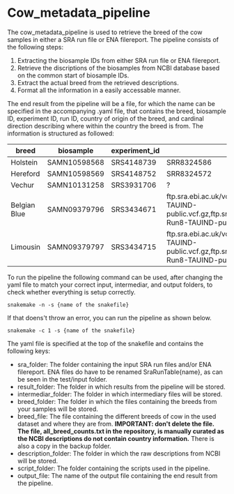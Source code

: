 # Cow_metadata_pipeline

The cow_metadata_pipeline is used to retrieve the breed of the cow samples in either a SRA run file or ENA filereport. The pipeline consists of the following steps:

1. Extracting the biosample IDs from either SRA run file or ENA filereport.
2. Retrieve the discriptions of the biosamples from NCBI database based on the common start of biosample IDs.
3. Extract the actual breed from the retrieved descriptions.
4. Format all the information in a easily accessable manner.

The end result from the pipeline will be a file, for which the name can be specified in the accompanying .yaml file, that contains the breed, biosample ID, experiment ID, run ID, country of origin of the breed, and cardinal direction describing where within the country the breed is from. The information is structured as followed:

|breed|biosample|experiment_id|run|country|direction|
| --- | --- | --- | --- | --- | --- |
|Holstein|SAMN10598568|SRS4148739|SRR8324586|US|WHOLE|
Hereford|SAMN10598569|SRS4148752|SRR8324572|GB|CW|
Vechur|SAMN10131258|SRS3931706|?|?|?|
Belgian Blue|SAMN09379796|SRS3434671|ftp.sra.ebi.ac.uk/vol1/ERZ173/ERZ1738264/ChrMT-Run8-TAUIND-public.vcf.gz,ftp.sra.ebi.ac.uk/vol1/ERZ173/ERZ1738264/Chr2-Run8-TAUIND-public.vcf.gz|BE|WHOLE|
Limousin|SAMN09379797|SRS3434715|ftp.sra.ebi.ac.uk/vol1/ERZ173/ERZ1738264/ChrMT-Run8-TAUIND-public.vcf.gz,ftp.sra.ebi.ac.uk/vol1/ERZ173/ERZ1738264/Chr2-Run8-TAUIND-public.vcf.gz|FR|CS|

To run the pipeline the following command can be used, after changing the yaml file to match your correct input, intermediar, and output folders, to check whether everything is setup correctly.


	snakemake -n -s {name of the snakefile}


If that doens't throw an error, you can run the pipeline as shown below.


	snakemake -c 1 -s {name of the snakefile}


The yaml file is specified at the top of the snakefile and contains the following keys:

- sra_folder: 
	The folder containing the input SRA run files and/or ENA filereport. ENA files do have to be renamed SraRunTable{name}, as can be seen in the test/input folder.
- result_folder:
	The folder in which results from the pipeline will be stored. 
- intermediar_folder:
	The folder in which intermediary files will be stored.
- breed_folder:
	The folder in which the files containing the breeds from your samples will be stored.
- breed_file:
	The file containing the different breeds of cow in the used dataset and where they are from. **IMPORTANT: don't delete the file. The file, all_breed_counts.txt in the repository, is manually curated as the NCBI descriptions do not contain country information.** There is also a copy in the backup folder.
- description_folder:
	The folder in which the raw descriptions from NCBI will be stored.
- script_folder:
	The folder containing the scripts used in the pipeline.
- output_file: 
	The name of the output file containing the end result from the pipeline.